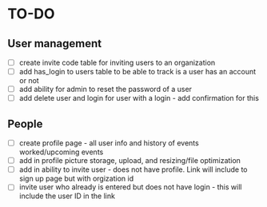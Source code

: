 # TO-DO

## User management
- [ ] create invite code table for inviting users to an organization
- [ ] add has_login to users table to be able to track is a user has an account or not
- [ ] add ability for admin to reset the password of a user
- [ ] add delete user and login for user with a login - add confirmation for this

## People

- [ ] create profile page - all user info and history of events worked/upcoming events
- [ ] add in profile picture storage, upload, and resizing/file optimization
- [ ] add in ability to invite user - does not have profile. Link will include to sign up page but with orgization id
- [ ] invite user who already is entered but does not have login - this will include the user ID in the link

